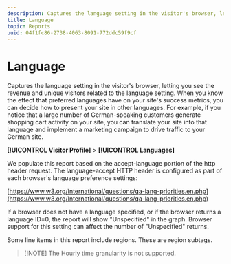 ```yaml
---
description: Captures the language setting in the visitor's browser, letting you see the revenue and unique visitors related to the language setting. When you know the effect that preferred languages have on your site's success metrics, you can decide how to present your site in other languages. For example, if you notice that a large number of German-speaking customers generate shopping cart activity on your site, you can translate your site into that language and implement a marketing campaign to drive traffic to your German site.
title: Language
topic: Reports
uuid: 04f1fc86-2738-4063-8091-772ddc59f9cf
---
```


# Language

Captures the language setting in the visitor's browser, letting you see the revenue and unique visitors related to the language setting. When you know the effect that preferred languages have on your site's success metrics, you can decide how to present your site in other languages. For example, if you notice that a large number of German-speaking customers generate shopping cart activity on your site, you can translate your site into that language and implement a marketing campaign to drive traffic to your German site.

 **[!UICONTROL Visitor Profile]** > **[!UICONTROL Languages]**

We populate this report based on the accept-language portion of the http header request. The language-accept HTTP header is configured as part of each browser's language preference settings:

[https://www.w3.org/International/questions/qa-lang-priorities.en.php](https://www.w3.org/International/questions/qa-lang-priorities.en.php)

If a browser does not have a language specified, or if the browser returns a language ID=0, the report will show "Unspecified" in the graph. Browser support for this setting can affect the number of "Unspecified" returns.

Some line items in this report include regions. These are region subtags.

>[!NOTE] The Hourly time granularity is not supported.

